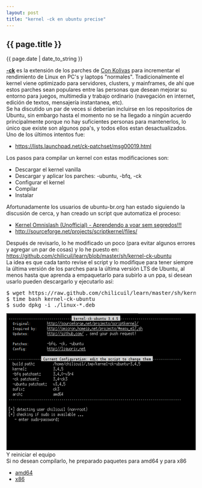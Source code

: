 ```yaml
---
layout: post
title: "kernel -ck en ubuntu precise"
---
```


## {{ page.title }}
<p class="date">{{ page.date | date_to_string }}</p>

<div class="p"><strong><a href="http://ck-hack.blogspot.mx/" target="_blank">-ck</a></strong> es la extensión de los parches de <a href="http://en.wikipedia.org/wiki/Con_Kolivas" target="_blank">Con Kolivas</a> para incrementar el rendimiento de Linux en PC's y laptops "normales". Tradicionalmente el kernel viene optimizado para servidores, clusters, y mainframes, de ahí que estos parches sean populares entre las personas que desean mejorar su entorno para juegos, multimedia y trabajo ordinario (navegación en internet, edición de textos, mensajería instantanea, etc).
</div>

<!--<div class="p"><strong><a href="http://www.liquorix.net/" target="_blank">http://www.liquorix.net/</a></strong> es un sitio donde se alojan kernels optimizados para el escritorio basados en Debian-->
<!--</div>-->

<div class="p">Se ha discutido un par de veces si deberían incluirse en los repositorios de Ubuntu, sin embargo hasta el momento no se ha llegado a ningún acuerdo principalmente porque no hay suficientes personas para mantenerlos, lo único que existe son algunos ppa's, y todos ellos estan desactualizados. Uno de los últimos intentos fue:
</div>

<ul>
  <li><a href="https://lists.launchpad.net/ck-patchset/msg00019.html" target="_blank">https://lists.launchpad.net/ck-patchset/msg00019.html</a></li>
</ul>

<div class="p">Los pasos para compilar un kernel con estas modificaciones son:
</div>

<ul>
	<li>Descargar el kernel vanilla</li>
	<li>Descargar y aplicar los parches: -ubuntu, -bfq, -ck</li>
	<li>Configurar el kernel</li>
	<li>Compilar</li>
	<li>Instalar</li>
</ul>

<div class="p">Afortunadamente los usuarios de ubuntu-br.org han estado siguiendo la discusión de cerca, y han creado un script que automatiza el proceso:
</div>

<ul>
	<li><a href="http://ubuntuforum-br.org/index.php/topic,29799.0.html" target="_blank">Kernel Omnislash (Unofficial) - Aprendendo a voar sem segredos!!!</a></li>
	<li><a href="http://sourceforge.net/projects/scriptkernel/files/" target="_blank">http://sourceforge.net/projects/scriptkernel/files/</a></li>
</ul>

<div class="p">Después de revisarlo, lo he modificado un poco (para evitar algunos errores y agregar un par de cosas) y lo he puesto en: <a href="https://github.com/chilicuil/learn/blob/master/sh/kernel-ck-ubuntu" target="_blank">https://github.com/chilicuil/learn/blob/master/sh/kernel-ck-ubuntu</a>
</div>

<div class="p">La idea es que cada tanto revise el script y lo modifique para tener siempre la última versión de los parches para la última versión LTS de Ubuntu, al menos hasta que aprenda a empaquetarlo para subirlo a un ppa, si desean usarlo pueden descargarlo y ejecutarlo así:
</div>

<pre class="sh_sh">
$ wget https://raw.github.com/chilicuil/learn/master/sh/kernel-ck-ubuntu
$ time bash kernel-ck-ubuntu
$ sudo dpkg -i ./linux-*.deb
</pre>

<div id="img">
  <center><a href="/assets/img/59.png" target="_blank"><img style="width: 583px; height: 363px;" src="/assets/img/59.png"></a>
</div>

<div class="p">Y reiniciar el equipo
</div>

<div class="p">Si no desean compilarlo, he preparado paquetes para amd64 y para x86
</div>

<ul>
	<li><a href="http://ubuntuone.com/0tFgExMBfl0ajtOAJkuZhM" target="_blank">amd64</a></li>
	<li><a href="http://ubuntuone.com/7gnOVHx5CaS1tH2aV8LTGb" target="_blank">x86</a></li>
</ul>
